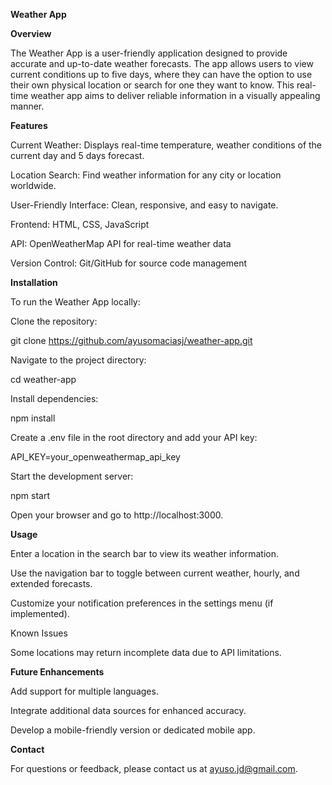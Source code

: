 **Weather App**

**Overview**

The Weather App is a user-friendly application designed to provide accurate and up-to-date weather forecasts. The app allows users to view current conditions up to five days, where they can have the option to use their own physical location or search for one they want to know. This real-time weather app aims to deliver reliable information in a visually appealing manner.


**Features**

Current Weather: Displays real-time temperature, weather conditions of the current day and 5 days forecast.

Location Search: Find weather information for any city or location worldwide.

User-Friendly Interface: Clean, responsive, and easy to navigate.

Frontend: HTML, CSS, JavaScript

API: OpenWeatherMap API for real-time weather data

Version Control: Git/GitHub for source code management


**Installation**

To run the Weather App locally:

Clone the repository:

git clone https://github.com/ayusomaciasj/weather-app.git

Navigate to the project directory:

cd weather-app

Install dependencies:

npm install

Create a .env file in the root directory and add your API key:

API_KEY=your_openweathermap_api_key

Start the development server:

npm start

Open your browser and go to http://localhost:3000.


**Usage**

Enter a location in the search bar to view its weather information.

Use the navigation bar to toggle between current weather, hourly, and extended forecasts.

Customize your notification preferences in the settings menu (if implemented).

Known Issues

Some locations may return incomplete data due to API limitations.


**Future Enhancements**

Add support for multiple languages.

Integrate additional data sources for enhanced accuracy.

Develop a mobile-friendly version or dedicated mobile app.


**Contact**

For questions or feedback, please contact us at ayuso.jd@gmail.com.

